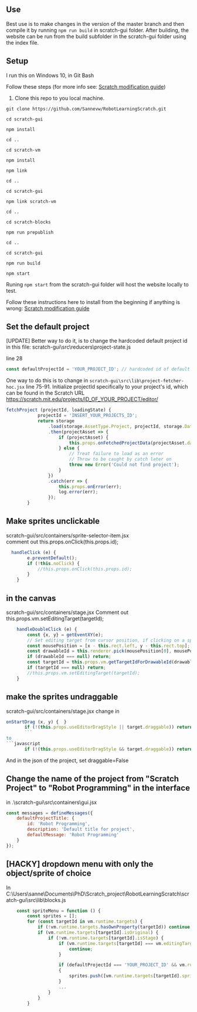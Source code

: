 ## Use
Best use is to make changes in the version of the master branch and then compile it by running `npm run build` in scratch-gui folder. 
After building, the website can be run from the build subfolder in the scratch-gui folder using the index file.

## Setup 
I run this on Windows 10, in Git Bash

Follow these steps (for more info see: [Scratch modification guide](https://scratch.mit.edu/discuss/topic/289503/?page=1))

1. Clone this repo to you local machine. 

`git clone https://github.com/Sannevw/RobotLearningScratch.git`

`cd scratch-gui`

`npm install`

`cd ..`

`cd scratch-vm`

`npm install`

`npm link`

`cd ..`

`cd scratch-gui`

`npm link scratch-vm`

`cd ..`

`cd scratch-blocks`

`npm run prepublish`

`cd ..`

`cd scratch-gui`

`npm run build`

`npm start`

Runing `npm start` from the scratch-gui folder will host the website locally to test.

Follow these instructions here to install from the beginning if anything is wrong: [Scratch modification guide](https://scratch.mit.edu/discuss/topic/289503/?page=1)


## Set the default project

[UPDATE]
Better way to do it, is to change the hardcoded default project id in this file:
scratch-gui\src\reducers\project-state.js

line 28 
```javascript
const defaultProjectId = 'YOUR_PROJECT_ID'; // hardcoded id of default project
```

One way to do this is to change in `scratch-gui\src\lib\project-fetcher-hoc.jsx` line 75-91. Initialize projectId specifically to your project's id, which can be found in the Scratch URL https://scratch.mit.edu/projects/ID_OF_YOUR_PROJECT/editor/

```javascript
fetchProject (projectId, loadingState) {
            projectId = 'INSERT_YOUR_PROJECTS_ID';
            return storage
                .load(storage.AssetType.Project, projectId, storage.DataFormat.JSON)
                .then(projectAsset => {
                    if (projectAsset) {
                        this.props.onFetchedProjectData(projectAsset.data, loadingState);
                    } else {
                        // Treat failure to load as an error
                        // Throw to be caught by catch later on
                        throw new Error('Could not find project');
                    }
                })
                .catch(err => {
                    this.props.onError(err);
                    log.error(err);
                });
        }
```

## Make sprites unclickable
scratch-gui/src/containers/sprite-selector-item.jsx   
comment out this.props.onClick(this.props.id);

```javascript
  handleClick (e) {
        e.preventDefault();
        if (!this.noClick) {
            //this.props.onClick(this.props.id);
        }
    }
  ```
       
## in the canvas
scratch-gui/src/containers/stage.jsx
Comment out this.props.vm.setEditingTarget(targetId);

```javascript
    handleDoubleClick (e) {
        const {x, y} = getEventXY(e);
        // Set editing target from cursor position, if clicking on a sprite.
        const mousePosition = [x - this.rect.left, y - this.rect.top];
        const drawableId = this.renderer.pick(mousePosition[0], mousePosition[1]);
        if (drawableId === null) return;
        const targetId = this.props.vm.getTargetIdForDrawableId(drawableId);
        if (targetId === null) return;
        //this.props.vm.setEditingTarget(targetId);
    }
```

## make the sprites undraggable

scratch-gui/src/containers/stage.jsx
change in 
```javascript
onStartDrag (x, y) {  }
       if (!(this.props.useEditorDragStyle || target.draggable)) return;
       ```
to
```javascript
       if (!(this.props.useEditorDragStyle && target.draggable)) return;
 ```
 
 And in the json of the project, set draggable=False

## Change the name of the project from "Scratch Project" to "Robot Programming" in the interface
in .\scratch-gui\src\containers\gui.jsx

```javascript
const messages = defineMessages({
    defaultProjectTitle: {
        id: 'Robot Programming',
        description: 'Default title for project',
        defaultMessage: 'Robot Programming'
    }
});
```
## [HACKY] dropdown menu with only the object/sprite of choice
In C:\Users\sanne\Documents\PhD\Scratch_project\RobotLearningScratch\scratch-gui\src\lib\blocks.js

```javascript
    const spriteMenu = function () {
        const sprites = [];
        for (const targetId in vm.runtime.targets) {
            if (!vm.runtime.targets.hasOwnProperty(targetId)) continue;
            if (vm.runtime.targets[targetId].isOriginal) {
                if (!vm.runtime.targets[targetId].isStage) {
                    if (vm.runtime.targets[targetId] === vm.editingTarget) {
                        continue;
                    }

                    if (defaultProjectId === 'YOUR_PROJECT_ID' && vm.runtime.targets[targetId].sprite.name.includes("OBJECT_OF_CHOICE"))
                    {
                        sprites.push([vm.runtime.targets[targetId].sprite.name, vm.runtime.targets[targetId].sprite.name]);
                    }
                    ...
                }
            }
        }
 ```
